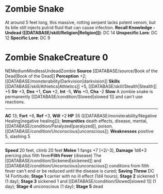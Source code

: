 ﻿---
ac: '13'
alignment: NE
all_resistance: null
burrow_speed: null
charisma: '-2'
climb_speed: '20'
constitution: '+2'
creature_ability:
- Filth Fever
- Slow
creature_family: '[[DATABASE/monsterfamily/Zombie|Zombie]]'
description: 'At around 5 feet long, this massive, rotting serpent lacks potent venom,
  but its bite still injects putrid fluid that can cause infection.<br/><br/><b><u>Recall
  Knowledge - Undead</u> ( [[DATABASE/skill/Religion|Religion]] )</b>: DC 14<br/><b><u>Unspecific
  Lore</u></b>: DC 12<br/><b><u>Specific Lore</u></b>: DC 9'
dexterity: '+1'
element: null
fly_speed: null
fortitude: '+6'
hardness: null
hp: 35 ( negative healing )
id: '1918'
immunity:
- '[[DATABASE/trait/Death|death]] effects'
- '[[DATABASE/trait/Disease|disease]]'
- '[[DATABASE/trait/Mental|mental]]'
- '[[DATABASE/condition/Paralyzed|paralyzed]]'
- '[[DATABASE/trait/Poison|poison]]'
- '[[DATABASE/condition/Unconscious|unconscious]]'
intelligence: '-5'
land_speed: '20'
language: null
level: '0'
max_speed: '20'
name: Zombie Snake
perception: '+2'
rarity: Common
reflex: '+3'
resistance: null
rus_type_level: null
school: null
sense:
- '[[DATABASE/monsterability/Darkvision|darkvision]]'
size: Medium
skill:
- '[[DATABASE/skill/Athletics|Athletics]] +5'
- '[[DATABASE/skill/Stealth|Stealth]] +5'
source: '[[DATABASE/source/Book of the Dead|Book of the Dead]]'
speed:
- 20 feet
- climb 20 feet
spell: null
strength: '+3'
strength_req: '3'
strongest_save:
- Fortitude
swim_speed: null
trait:
- '[[DATABASE/trait/Mindless|Mindless]]'
- '[[DATABASE/trait/Undead|Undead]]'
- '[[DATABASE/trait/Zombie|Zombie]]'
type: Creature
vision: Darkvision
weakest_save:
- Will
weakness:
- '[[DATABASE/trait/Positive|positive]] 5'
- slashing 5
will: '+2'
wisdom: '+0'

---
# Zombie Snake

At around 5 feet long, this massive, rotting serpent lacks potent venom, but its bite still injects putrid fluid that can cause infection.
**Recall Knowledge - Undead ([[DATABASE/skill/Religion|Religion]])**: DC 14
**Unspecific Lore**: DC 12
**Specific Lore**: DC 9

# Zombie Snake<span class="item-type">Creature 0</span>

<span class="trait-alignment item-trait">NE</span><span class="trait-size item-trait">Medium</span><span class="item-trait">Mindless</span><span class="item-trait">Undead</span><span class="item-trait">Zombie</span>
**Source** [[DATABASE/source/Book of the Dead|Book of the Dead]]
**Perception** +2; [[DATABASE/monsterability/Darkvision|darkvision]]
**Skills** [[DATABASE/skill/Athletics|Athletics]] +5, [[DATABASE/skill/Stealth|Stealth]] +5
**Str** +3, **Dex** +1, **Con** +2, **Int** -5, **Wis** +0, **Cha** -2
**Slow** A zombie snake is permanently [[DATABASE/condition/Slowed|slowed 1]] and can't use reactions.

---
**AC** 13; **Fort** +6, **Ref** +3, **Will** +2
**HP** 35 ([[DATABASE/monsterability/Negative Healing|negative healing]]); **Immunities** death effects, disease, mental, [[DATABASE/condition/Paralyzed|paralyzed]], poison, [[DATABASE/condition/Unconscious|unconscious]]; **Weaknesses** positive 5, slashing 5

---
**Speed** 20 feet, climb 20 feet
<span class="in-box-ability">**Melee** <span class="action-icon">1</span> fangs +7 [+2/-3], **Damage** 1d6+3 piercing plus filth fever</span><span class="in-box-ability">**Filth Fever** (disease) The [[DATABASE/condition/Sickened|sickened]] and [[DATABASE/condition/Unconscious|unconscious]] conditions from filth fever can't end or be reduced until the disease is cured; **Saving Throw** DC 14 Fortitude; **Stage 1** carrier with no ill effect (1d4 hours); **Stage 2** sickened 1 (1 day); **Stage 3** sickened 1 and [[DATABASE/condition/Slowed|slowed 1]] (1 day); **Stage 4** unconscious (1 day); **Stage 5** dead</span>